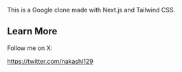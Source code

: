 This is a Google clone made with Next.js and Tailwind CSS.

## Learn More

Follow me on X:

https://twitter.com/nakashi129

